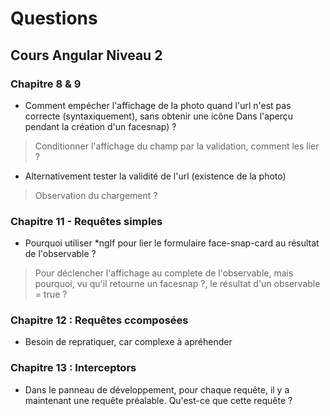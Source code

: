 # Questions

## Cours Angular Niveau 2

### Chapitre 8 & 9
- Comment empécher l'affichage de la photo quand l'url n'est pas correcte (syntaxiquement), sans obtenir une icône Dans l'aperçu pendant la création d'un facesnap) ? 
> Conditionner l'affichage du champ par la validation, comment les lier ?
- Alternativement tester la validité de l'url (existence de la photo) 
> Observation du chargement ?

### Chapitre 11 - Requêtes simples
- Pourquoi utiliser *ngIf pour lier le formulaire face-snap-card au résultat de l'observable ?
> Pour déclencher l'affichage au complete de l'observable, mais pourquoi, vu qu'il retourne un facesnap ?, le résultat d'un observable = true ?

### Chapitre 12 : Requêtes ccomposées
- Besoin de repratiquer, car complexe à apréhender

### Chapitre 13 : Interceptors
- Dans le panneau de développement, pour chaque requête, il y a maintenant une requête préalable. Qu'est-ce que cette requête ?
